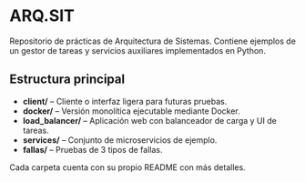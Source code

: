 # ARQ.SIT

Repositorio de prácticas de Arquitectura de Sistemas. Contiene ejemplos de un gestor de tareas y servicios auxiliares implementados en Python.

## Estructura principal

- **client/** – Cliente o interfaz ligera para futuras pruebas.
- **docker/** – Versión monolítica ejecutable mediante Docker.
- **load_balancer/** – Aplicación web con balanceador de carga y UI de tareas.
- **services/** – Conjunto de microservicios de ejemplo.
- **fallas/** – Pruebas de 3 tipos de fallas.

Cada carpeta cuenta con su propio README con más detalles.
